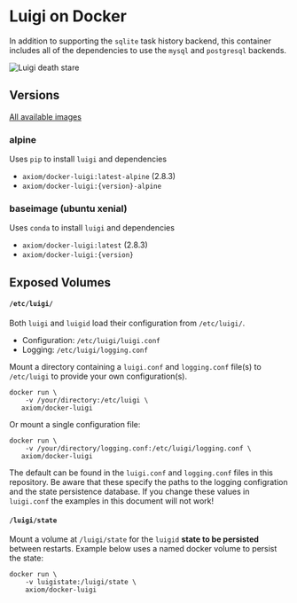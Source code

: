 # Luigi on Docker

In addition to supporting the `sqlite` task history backend, this container includes all of the dependencies to use the `mysql` and `postgresql` backends.

![Luigi death stare](luigi.jpg)

## Versions

[All available images](https://hub.docker.com/r/axiom/docker-luigi/tags)

### alpine

Uses `pip` to install `luigi` and dependencies

* `axiom/docker-luigi:latest-alpine` (2.8.3)
* `axiom/docker-luigi:{version}-alpine`

### baseimage (ubuntu xenial)

Uses `conda` to install `luigi` and dependencies

* `axiom/docker-luigi:latest` (2.8.3)
* `axiom/docker-luigi:{version}`

## Exposed Volumes

#### `/etc/luigi/`

Both `luigi` and `luigid` load their configuration from `/etc/luigi/`.

* Configuration: `/etc/luigi/luigi.conf`
* Logging: `/etc/luigi/logging.conf`

Mount a directory containing a `luigi.conf` and `logging.conf` file(s) to
`/etc/luigi` to provide your own configuration(s).

```
docker run \
    -v /your/directory:/etc/luigi \
   axiom/docker-luigi
```

Or mount a single configuration file:

```
docker run \
    -v /your/directory/logging.conf:/etc/luigi/logging.conf \
   axiom/docker-luigi
```

The default can be found in the `luigi.conf` and `logging.conf` files in this
repository. Be aware that these specify the paths to the logging configration
and the state persistence database. If you change these values in `luigi.conf`
the examples in this document will not work!


#### `/luigi/state`

Mount a volume at `/luigi/state` for the `luigid` **state to be persisted**
between restarts. Example below uses a named docker volume to persist the state:

```
docker run \
    -v luigistate:/luigi/state \
    axiom/docker-luigi
```
